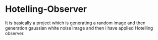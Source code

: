 # Hotelling-Observer
It is basically a project which is generating a random image and then generation gaussian white noise image and then i have applied Hotelling observer.
